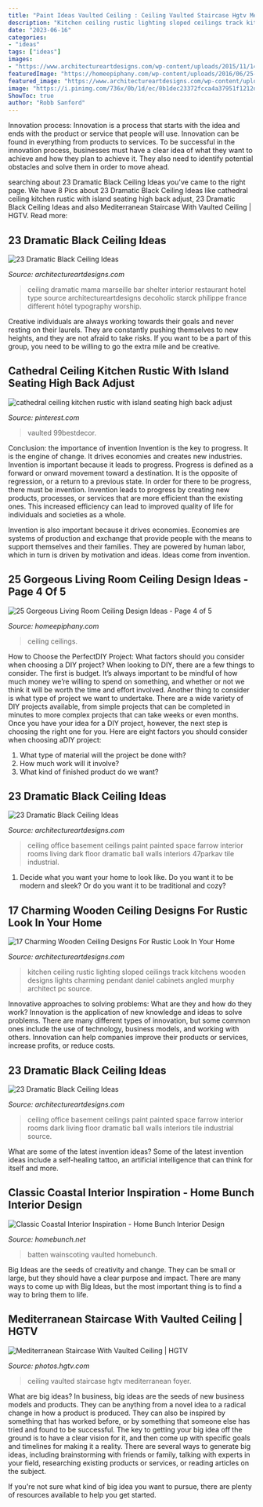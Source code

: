 ```yaml
---
title: "Paint Ideas Vaulted Ceiling : Ceiling Vaulted Staircase Hgtv Mediterranean Foyer"
description: "Kitchen ceiling rustic lighting sloped ceilings track kitchens wooden designs lights charming pendant daniel cabinets angled murphy architect pc source"
date: "2023-06-16"
categories:
- "ideas"
tags: ["ideas"]
images:
- "https://www.architectureartdesigns.com/wp-content/uploads/2015/11/144.jpg"
featuredImage: "https://homeepiphany.com/wp-content/uploads/2016/06/25-Gorgeous-Living-Room-Ceiling-Design-Ideas-17.jpg"
featured_image: "https://www.architectureartdesigns.com/wp-content/uploads/2013/11/2117.jpg"
image: "https://i.pinimg.com/736x/0b/1d/ec/0b1dec23372fcca4a37951f1212d486f.jpg"
ShowToc: true
author: "Robb Sanford"
---
```



Innovation process:
Innovation is a process that starts with the idea and ends with the product or service that people will use. Innovation can be found in everything from products to services. To be successful in the innovation process, businesses must have a clear idea of what they want to achieve and how they plan to achieve it. They also need to identify potential obstacles and solve them in order to move ahead.

	

		
searching about 23 Dramatic Black Ceiling Ideas you've came to the right page. We have 8 Pics about 23 Dramatic Black Ceiling Ideas like cathedral ceiling kitchen rustic with island seating high back adjust, 23 Dramatic Black Ceiling Ideas and also Mediterranean Staircase With Vaulted Ceiling | HGTV. Read more:
		
    
## 23 Dramatic Black Ceiling Ideas

<img loading=lazy src="https://www.architectureartdesigns.com/wp-content/uploads/2013/11/2117.jpg" onerror="this.onerror=null;this.src='https://tse2.mm.bing.net/th?id=OIP.TBcuRHfllwe0n2_KX7UF2gAAAA&amp;pid=15.1';" alt="23 Dramatic Black Ceiling Ideas">

_Source: architectureartdesigns.com_

>ceiling dramatic mama marseille bar shelter interior restaurant hotel type source architectureartdesigns decoholic starck philippe france different hôtel typography worship. 

	

Creative individuals are always working towards their goals and never resting on their laurels. They are constantly pushing themselves to new heights, and they are not afraid to take risks. If you want to be a part of this group, you need to be willing to go the extra mile and be creative.

    
## Cathedral Ceiling Kitchen Rustic With Island Seating High Back Adjust

<img loading=lazy src="https://i.pinimg.com/736x/0b/1d/ec/0b1dec23372fcca4a37951f1212d486f.jpg" onerror="this.onerror=null;this.src='https://tse1.mm.bing.net/th?id=OIP.qIc6g-LROTvTvH27QpnkoAHaLH&amp;pid=15.1';" alt="cathedral ceiling kitchen rustic with island seating high back adjust">

_Source: pinterest.com_

>vaulted 99bestdecor. 

	

Conclusion: the importance of invention
Invention is the key to progress. It is the engine of change. It drives economies and creates new industries.
Invention is important because it leads to progress. Progress is defined as a forward or onward movement toward a destination. It is the opposite of regression, or a return to a previous state. In order for there to be progress, there must be invention. Invention leads to progress by creating new products, processes, or services that are more efficient than the existing ones. This increased efficiency can lead to improved quality of life for individuals and societies as a whole.

Invention is also important because it drives economies. Economies are systems of production and exchange that provide people with the means to support themselves and their families. They are powered by human labor, which in turn is driven by motivation and ideas. Ideas come from invention.

    
## 25 Gorgeous Living Room Ceiling Design Ideas - Page 4 Of 5

<img loading=lazy src="https://homeepiphany.com/wp-content/uploads/2016/06/25-Gorgeous-Living-Room-Ceiling-Design-Ideas-17.jpg" onerror="this.onerror=null;this.src='https://tse1.mm.bing.net/th?id=OIP.bD3PbIZGkQWN65DpD47QIAHaE7&amp;pid=15.1';" alt="25 Gorgeous Living Room Ceiling Design Ideas - Page 4 of 5">

_Source: homeepiphany.com_

>ceiling ceilings. 

	

How to Choose the PerfectDIY Project: What factors should you consider when choosing a DIY project?
When looking to DIY, there are a few things to consider. The first is budget. It’s always important to be mindful of how much money we’re willing to spend on something, and whether or not we think it will be worth the time and effort involved. Another thing to consider is what type of project we want to undertake. There are a wide variety of DIY projects available, from simple projects that can be completed in minutes to more complex projects that can take weeks or even months. Once you have your idea for a DIY project, however, the next step is choosing the right one for you. Here are eight factors you should consider when choosing aDIY project: 
1) What type of material will the project be done with?
2) How much work will it involve?
3) What kind of finished product do we want?

    
## 23 Dramatic Black Ceiling Ideas

<img loading=lazy src="http://www.architectureartdesigns.com/wp-content/uploads/2013/11/2215.jpg" onerror="this.onerror=null;this.src='https://tse2.mm.bing.net/th?id=OIP.NDw2K2DVMF64XbviqUHXzQHaJ4&amp;pid=15.1';" alt="23 Dramatic Black Ceiling Ideas">

_Source: architectureartdesigns.com_

>ceiling office basement ceilings paint painted space farrow interior rooms living dark floor dramatic ball walls interiors 47parkav tile industrial. 

	

1. Decide what you want your home to look like. Do you want it to be modern and sleek? Or do you want it to be traditional and cozy?

    
## 17 Charming Wooden Ceiling Designs For Rustic Look In Your Home

<img loading=lazy src="https://www.architectureartdesigns.com/wp-content/uploads/2015/11/144.jpg" onerror="this.onerror=null;this.src='https://tse4.mm.bing.net/th?id=OIP.HrqQSanKq0q-VCJHXlMYAgAAAA&amp;pid=15.1';" alt="17 Charming Wooden Ceiling Designs For Rustic Look In Your Home">

_Source: architectureartdesigns.com_

>kitchen ceiling rustic lighting sloped ceilings track kitchens wooden designs lights charming pendant daniel cabinets angled murphy architect pc source. 

	

Innovative approaches to solving problems: What are they and how do they work?
Innovation is the application of new knowledge and ideas to solve problems. There are many different types of innovation, but some common ones include the use of technology, business models, and working with others. Innovation can help companies improve their products or services, increase profits, or reduce costs.

    
## 23 Dramatic Black Ceiling Ideas

<img loading=lazy src="https://www.architectureartdesigns.com/wp-content/uploads/2013/11/2215.jpg" onerror="this.onerror=null;this.src='https://tse3.mm.bing.net/th?id=OIP.ShRvyP2VQ2OsMCQdJP0TKAHaJ4&amp;pid=15.1';" alt="23 Dramatic Black Ceiling Ideas">

_Source: architectureartdesigns.com_

>ceiling office basement ceilings paint painted space farrow interior rooms dark living floor dramatic ball walls interiors tile industrial source. 

	

What are some of the latest invention ideas?
Some of the latest invention ideas include a self-healing tattoo, an artificial intelligence that can think for itself and more.

    
## Classic Coastal Interior Inspiration - Home Bunch Interior Design

<img loading=lazy src="https://www.homebunch.net/wp-content/uploads/2018/01/Board-and-batten-Wainscoting-Bedroom-Board-and-batten-Wainscoting-Board-and-batten-Wainscoting-Boardandbatten-Wainscoting.jpg" onerror="this.onerror=null;this.src='https://tse3.mm.bing.net/th?id=OIP.DjReQiIrCNWhN-dY7wqG3wHaLH&amp;pid=15.1';" alt="Classic Coastal Interior Inspiration - Home Bunch Interior Design">

_Source: homebunch.net_

>batten wainscoting vaulted homebunch. 

	

Big Ideas are the seeds of creativity and change. They can be small or large, but they should have a clear purpose and impact. There are many ways to come up with Big Ideas, but the most important thing is to find a way to bring them to life.

    
## Mediterranean Staircase With Vaulted Ceiling | HGTV

<img loading=lazy src="https://hgtvhome.sndimg.com/content/dam/images/hgtv/fullset/2018/6/20/2/FOD18_Abbi-Williams_Weir-Lake-House_008.jpg.rend.hgtvcom.616.924.suffix/1529519493971.jpeg" onerror="this.onerror=null;this.src='https://tse1.mm.bing.net/th?id=OIP.wmea48BLoFklhjDxFTTJHgHaLH&amp;pid=15.1';" alt="Mediterranean Staircase With Vaulted Ceiling | HGTV">

_Source: photos.hgtv.com_

>ceiling vaulted staircase hgtv mediterranean foyer. 

	

What are big ideas?
In business, big ideas are the seeds of new business models and products. They can be anything from a novel idea to a radical change in how a product is produced. They can also be inspired by something that has worked before, or by something that someone else has tried and found to be successful. 
The key to getting your big idea off the ground is to have a clear vision for it, and then come up with specific goals and timelines for making it a reality. There are several ways to generate big ideas, including brainstorming with friends or family, talking with experts in your field, researching existing products or services, or reading articles on the subject. 

If you're not sure what kind of big idea you want to pursue, there are plenty of resources available to help you get started.

